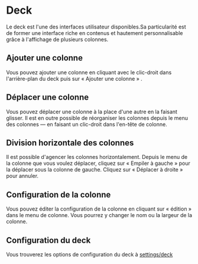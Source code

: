 # Deck

Le deck est l'une des interfaces utilisateur disponibles.Sa particularité est de former une interface riche en contenus et hautement personnalisable grâce à l'affichage de plusieurs colonnes.

## Ajouter une colonne
Vous pouvez ajouter une colonne en cliquant avec le clic-droit dans l'arrière-plan du deck puis sur « Ajouter une colonne » .

## Déplacer une colonne
Vous pouvez déplacer une colonne à la place d'une autre en la faisant glisser. Il est en outre possible de réorganiser les colonnes depuis le menu des colonnes — en faisant un clic-droit dans l'en-tête de colonne.

## Division horizontale des colonnes
Il est possible d'agencer les colonnes horizontalement. Depuis le menu de la colonne que vous voulez déplacer, cliquez sur « Empiler à gauche » pour la déplacer sous la colonne de gauche. Cliquez sur « Déplacer à droite » pour annuler.

## Configuration de la colonne
Vous pouvez éditer la configuration de la colonne en cliquant sur « édition » dans le menu de colonne. Vous pourrez y changer le nom ou la largeur de la colonne.

## Configuration du deck
Vous trouverez les options de configuration du deck à [settings/deck](/settings/deck)
